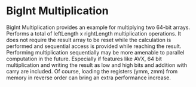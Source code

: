 # BigInt Multiplication
BigInt Multiplication provides an example for multiplying two 64-bit arrays. 
Performs a total of leftLength x rightLength multiplication operations.
It does not require the result array to be reset while the calculation is performed and sequential access is provided while reaching the result.
Performing multiplication sequentially may be more amenable to parallel computation in the future.
Especially if features like AVX, 64 bit multiplication and writing the result as low and high bits and addition with carry are included. Of course, loading the registers (ymm, zmm) from memory in reverse order can bring an extra performance increase.
